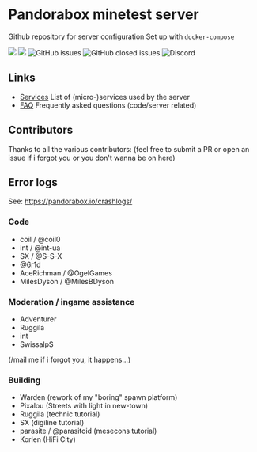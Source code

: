 
# Pandorabox minetest server
Github repository for server configuration
Set up with `docker-compose`

![](https://github.com/pandorabox-io/pandorabox.io/workflows/validate/badge.svg)
![](https://github.com/pandorabox-io/pandorabox.io/workflows/deployment/badge.svg)
![GitHub issues](https://img.shields.io/github/issues/pandorabox-io/pandorabox.io)
![GitHub closed issues](https://img.shields.io/github/issues-closed/pandorabox-io/pandorabox.io)
![Discord](https://img.shields.io/discord/513329453741637637)

## Links

* [Services](doc/services.md) List of (micro-)services used by the server
* [FAQ](doc/faq.md) Frequently asked questions (code/server related)

## Contributors

Thanks to all the various contributors:
(feel free to submit a PR or open an issue if i forgot you or you don't wanna be on here)

## Error logs

See: https://pandorabox.io/crashlogs/

### Code

* coil / @coil0
* int / @int-ua
* SX / @S-S-X
* @6r1d
* AceRichman / @OgelGames
* MilesDyson / @MilesBDyson

### Moderation / ingame assistance

* Adventurer
* Ruggila
* int
* SwissalpS

(/mail me if i forgot you, it happens...)

### Building

* Warden (rework of my "boring" spawn platform)
* Pixalou (Streets with light in new-town)
* Ruggila (technic tutorial)
* SX (digiline tutorial)
* parasite / @parasitoid (mesecons tutorial)
* Korlen (HiFi City)
